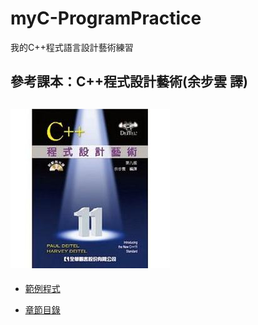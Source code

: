 # myC-ProgramPractice
我的C++程式語言設計藝術練習


參考課本：C++程式設計藝術(余步雲 譯)
--------------------------
![C++程式設計藝術](./image/README/C++程式設計藝術.jpg)
--------------------------
* [範例程式](sampleCode/README.md)

* [章節目錄](chapterDemo/README.md)
